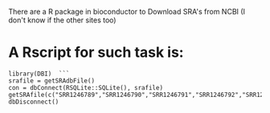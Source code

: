 There are a R package in bioconductor to Download SRA's from NCBI (I don't know if the other sites too)

# A Rscript for such task is:  




```library(SRAdb)    
library(DBI)  ```
srafile = getSRAdbFile()  
con = dbConnect(RSQLite::SQLite(), srafile) 
getSRAfile(c("SRR1246789","SRR1246790","SRR1246791","SRR1246792","SRR1240812","SRR1240813","SRR3341749","SRR3341750","SRR3341751","SRR3341752","SRR3713945","SRR3713946","SRR3188100","SRR3188101","SRR2084359","SRR1910728","SRR580377","SRR580378","SRR580374","SRR580375","SRR580376","SRR580373","SRR679322","SRR679323","SRR679324","SRR679325","SRR679326","SRR679327","SRR531465","SRR531469"),con,fileType='sra')
dbDisconnect() 



